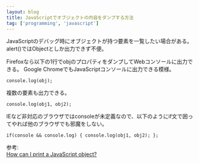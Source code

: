 ```yaml
---
layout: blog
title: JavaScriptでオブジェクトの内容をダンプする方法
tag: ['programming', 'javascript']
---
```




JavaScriptのデバッグ時にオブジェクトが持つ要素を一覧したい場合がある。
alert()ではObjectとしか出力できず不便。

Firefoxなら以下の1行でobjのプロパティをダンプしてWebコンソールに出力できる。
Google ChromeでもJavaScriptコンソールに出力できる模様。

    console.log(obj);

複数の要素も出力できる。

    console.log(obj1, obj2);

IEなど非対応のブラウザではconsoleが未定義なので、以下のようにif文で囲ってやれば他のブラウザでも邪魔をしない。

    if(console && console.log) { console.log(obj1, obj2); };

参考:  
[How can I print a JavaScript object?](http://stackoverflow.com/questions/957537/how-can-i-print-a-javascript-object)
